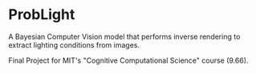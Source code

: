 # ProbLight
A Bayesian Computer Vision model that performs inverse rendering to extract lighting conditions from images.

Final Project for MIT's "Cognitive Computational Science" course (9.66).
